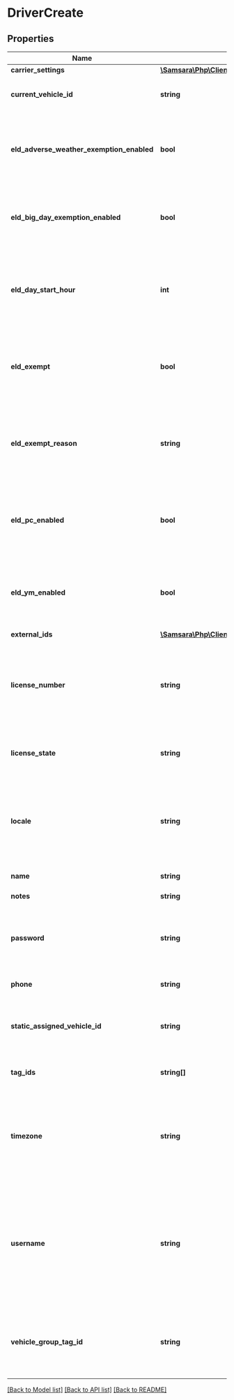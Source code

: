 # DriverCreate

## Properties
Name | Type | Description | Notes
------------ | ------------- | ------------- | -------------
**carrier_settings** | [**\Samsara\Php\Client\Model\DriverBaseCarrierSettings**](DriverBaseCarrierSettings.md) |  | [optional] 
**current_vehicle_id** | **string** | ID of vehicle that driver is currently assigned to. | [optional] 
**eld_adverse_weather_exemption_enabled** | **bool** | Flag indicating this driver may use Adverse Weather exemptions in ELD logs. | [optional] [default to false]
**eld_big_day_exemption_enabled** | **bool** | Flag indicating this driver may use Big Day exemption in ELD logs. | [optional] [default to false]
**eld_day_start_hour** | **int** | &#x60;0&#x60; indicating midnight-to-midnight ELD driving hours, &#x60;12&#x60; to indicate noon-to-noon driving hours. | [optional] [default to 0]
**eld_exempt** | **bool** | Flag indicating this driver is exempt from the Electronic Logging Mandate. | [optional] [default to false]
**eld_exempt_reason** | **string** | Reason that this driver is exempt from the Electronic Logging Mandate (see eldExempt). | [optional] 
**eld_pc_enabled** | **bool** | Flag indicating this driver may select the Personal Conveyance duty status in ELD logs. | [optional] [default to false]
**eld_ym_enabled** | **bool** | Flag indicating this driver may select the Yard Move duty status in ELD logs. | [optional] [default to false]
**external_ids** | [**\Samsara\Php\Client\Model\ExternalIds**](ExternalIds.md) |  | [optional] 
**license_number** | **string** | Driver&#x27;s state issued license number. The combination of this number and &#x60;licenseState&#x60; must be unique. | [optional] 
**license_state** | **string** | Abbreviation of state that issued driver&#x27;s license. | [optional] 
**locale** | **string** | Locale override (uncommon). These are specified by ISO 3166-2 country codes for supported locales. | [optional] 
**name** | **string** | Driver&#x27;s name. | 
**notes** | **string** | Notes about the driver. | [optional] 
**password** | **string** | Password that the driver can use to login to the Samsara driver app. | 
**phone** | **string** | Phone number of the driver. | [optional] 
**static_assigned_vehicle_id** | **string** | ID of vehicle that the driver is permanently assigned to. (uncommon). | [optional] 
**tag_ids** | **string[]** | IDs of tags the driver is associated with. | [optional] 
**timezone** | **string** | Home terminal timezone, in order to indicate what time zone should be used to calculate the ELD logs. | [optional] 
**username** | **string** | Driver&#x27;s login username into the driver app. The username may not contain spaces or the &#x27;@&#x27; symbol. The username must be unique. | 
**vehicle_group_tag_id** | **string** | Tag ID which determines which vehicles a driver will see when selecting vehicles. | [optional] 

[[Back to Model list]](../../README.md#documentation-for-models) [[Back to API list]](../../README.md#documentation-for-api-endpoints) [[Back to README]](../../README.md)

